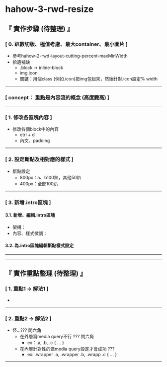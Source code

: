 # hahow-3-rwd-resize

## 『 實作步驟 (待整理) 』
### [ 0. 趴數切版、極值考慮、最大container、最小圖片 ] 
- 參考hahow-2-rwd-layout-cutting-percent-maxMinWidth
- 拾遺補缺
    - .block -> inline-block
    - img.icon
    - 關鍵：用個class (例如.icon)把img包起來，然後針對.icon設定% width

<hr>

### [ concept： 重點是內容流的概念 (高度變高) ]

<hr>

### [ 1. 修改各區塊內容 ]
- 修改各個block中的內容
     - ctrl + d
     - 內文、padding

<hr>

### [ 2. 設定斷點及相對應的樣式 ]
- 斷點設定
    - 800px：a、b100趴，其他50趴
    - 400px：全部100趴

<hr>

### [ 3. 新增.intro區塊 ]
#### 3.1. 新增、編輯.intro區塊
- 架構：
- 內容、樣式微調：
#### 3.2. 為.intro區塊編輯斷點樣式設定

<hr>
<hr>

## 『 實作重點整理 (待整理) 』
### [ 1. 重點1 -> 解法1 ]
- 

<hr>

### [ 2. 重點2 -> 解法2 ]
- 怪...??? 問六角
    - 在外層寫media query不行 ??? 問六角
        - ex：.a, .b, .c { ... }
    - 在內層針對性的做media query設定才會成功 ???
        - ex: .wrapper .a, .wrapper .b, .wrapp .c { ... }

<hr>

